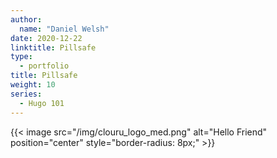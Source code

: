 ```yaml
---
author:
  name: "Daniel Welsh"
date: 2020-12-22
linktitle: Pillsafe
type:
  - portfolio
title: Pillsafe
weight: 10
series:
  - Hugo 101
---
```


<!-- ## Oakleigh Foundation -->

{{< image src="/img/clouru_logo_med.png" alt="Hello Friend" position="center" style="border-radius: 8px;" >}}

